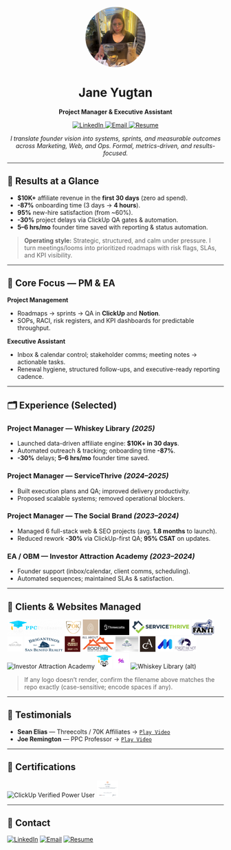 <p align="center">
  <img src="jy-linkedin.jpeg" alt="Jane Yugtan" width="140" height="140" style="border-radius:50%;object-fit:cover;" />
</p>

<h1 align="center">Jane Yugtan</h1>
<p align="center"><b>Project Manager & Executive Assistant</b></p>

<p align="center">
  <a href="https://www.linkedin.com/in/jyugtan/">
    <img src="https://img.shields.io/badge/LinkedIn-Connect-0f4c75?logo=linkedin&logoColor=white" alt="LinkedIn" />
  </a>
  <a href="mailto:yugtanlynette@gmail.com">
    <img src="https://img.shields.io/badge/Email-yugtanlynette%40gmail.com-1a1a2e?logo=gmail&logoColor=white" alt="Email" />
  </a>
  <a href="./RESUME.pdf">
    <img src="https://img.shields.io/badge/Resume-Download-0f4c75?logo=adobeacrobatreader&logoColor=white" alt="Resume" />
  </a>
</p>

<p align="center">
  <i>I translate founder vision into systems, sprints, and measurable outcomes across Marketing, Web, and Ops. Formal, metrics-driven, and results-focused.</i>
</p>

---

## 🔎 Results at a Glance
- **$10K+** affiliate revenue in the **first 30 days** (zero ad spend).
- **-87%** onboarding time (3 days → **4 hours**).
- **95%** new-hire satisfaction (from ~60%).
- **-30%** project delays via ClickUp QA gates & automation.
- **5–6 hrs/mo** founder time saved with reporting & status automation.

> **Operating style:** Strategic, structured, and calm under pressure. I turn meetings/looms into prioritized roadmaps with risk flags, SLAs, and KPI visibility.

---

## 🧭 Core Focus — PM & EA
**Project Management**
- Roadmaps → sprints → QA in **ClickUp** and **Notion**.
- SOPs, RACI, risk registers, and KPI dashboards for predictable throughput.

**Executive Assistant**
- Inbox & calendar control; stakeholder comms; meeting notes → actionable tasks.
- Renewal hygiene, structured follow-ups, and executive-ready reporting cadence.

---

## 🗂 Experience (Selected)
### Project Manager — **Whiskey Library** *(2025)*
- Launched data-driven affiliate engine: **$10K+ in 30 days**.
- Automated outreach & tracking; onboarding time **-87%**.
- **-30%** delays; **5–6 hrs/mo** founder time saved.

### Project Manager — **ServiceThrive** *(2024–2025)*
- Built execution plans and QA; improved delivery productivity.
- Proposed scalable systems; removed operational blockers.

### Project Manager — **The Social Brand** *(2023–2024)*
- Managed 6 full-stack web & SEO projects (avg. **1.8 months** to launch).
- Reduced rework **-30%** via ClickUp-first QA; **95% CSAT** on updates.

### EA / OBM — **Investor Attraction Academy** *(2023–2024)*
- Founder support (inbox/calendar, client comms, scheduling).
- Automated sequences; maintained SLAs & satisfaction.

---

## 🤝 Clients & Websites Managed
<p align="left">
  <img src="ppcprofessorlogo.png" height="36" alt="PPC Professor"/>
  <img src="70KLOGO.webp" height="36" alt="70K Affiliates"/>
  <img src="dreamindigitallogo.jpeg" height="36" alt="Dream in Digital"/>
  <img src="threecoltslogo.png" height="36" alt="Threecolts"/>
  <img src="servicethrivelogo.png" height="36" alt="ServiceThrive"/>
  <img src="Fanti-sewer-and-drain-pros-retina.png" height="36" alt="Fanti Sewer & Drain Pros"/>
  <img src="MW-logo.png" height="36" alt="Morgan White Window Coverings"/>
  <img src="san-benito-realty-hollister-ca.webp" height="36" alt="San Benito Realty"/>
  <img src="WL-LOGO.webp" height="36" alt="Whiskey Library"/>
  <img src="AA-ROOFING-LOGO-02.png" height="36" alt="AA Roofing"/>
  <img src="highlandfarmparklogo.jpg" height="36" alt="Highland Farm Park"/>
  <img src="audaciouslyagencylogo.png" height="36" alt="Audaciously Agency"/>
  <img src="marketingmeca.jpeg" height="36" alt="Marketing Meca"/>
  <img src="cropped-Forget-Me-Not-02.png" height="36" alt="Forget Me Not"/>
  <img src="IAlogo.png" height="36" alt="Investor Attraction Academy"/>
  <img src="PPCLOGO.jpeg" height="36" alt="PPC (alt logo)"/>
  <img src="ealogo.png" height="36" alt="EA (brand asset)"/>
  <img src="White_WL_Logo.avif" height="36" alt="Whiskey Library (alt)"/>
</p>

> If any logo doesn’t render, confirm the filename above matches the repo exactly (case-sensitive; encode spaces if any).

---

## 🎥 Testimonials
- **Sean Elias** — Threecolts / 70K Affiliates → [`Play Video`](./Sean%20Elias-TestimonialVideo.mp4)  
- **Joe Remington** — PPC Professor → [`Play Video`](./Joe-Remington-TestimonialVideo.mp4)

---

## 🏅 Certifications
<p align="left">
  <img src="verified%20power%20user%20v3_1.png" height="40" alt="ClickUp Verified Power User"/>
  <img src="HubSpot%20(1).png" height="40" alt="HubSpot SEO Certification"/>
</p>

---

## 💬 Contact
[![LinkedIn](https://img.shields.io/badge/LinkedIn-Connect-0f4c75?logo=linkedin&logoColor=white)](https://www.linkedin.com/in/jyugtan/)
[![Email](https://img.shields.io/badge/Email-yugtanlynette%40gmail.com-1a1a2e?logo=gmail&logoColor=white)](mailto:yugtanlynette@gmail.com)
[![Resume](https://img.shields.io/badge/Resume-Download-0f4c75?logo=adobeacrobatreader&logoColor=white)](./RESUME.pdf)
